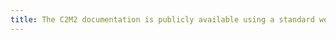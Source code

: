```yaml
---
title: The C2M2 documentation is publicly available using a standard web browser and internet connection
---
```


